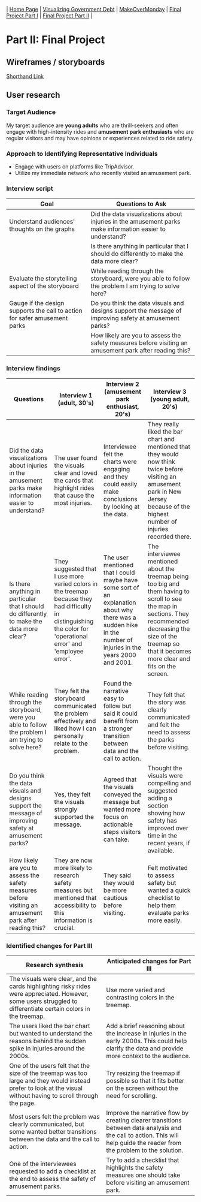 | [Home Page](https://maitri-surti.github.io/maitri-surti-portfolio/) | [Visualizing Government Debt](https://maitri-surti.github.io/maitri-surti-portfolio/dataviz2) | [MakeOverMonday](https://maitri-surti.github.io/maitri-surti-portfolio/makeOverMonday) | [Final Project Part I](https://maitri-surti.github.io/maitri-surti-portfolio/final_project_MaitriSurti) | [Final Project Part II](https://maitri-surti.github.io/maitri-surti-portfolio/final_project_part2_MaitriSurti) |

# Part II: Final Project

## Wireframes / storyboards
[Shorthand Link](https://preview.shorthand.com/0IDLlkc0gsXE7KYi)

## User research 

### Target Audience
My target audience are **young adults** who are thrill-seekers and often engage with high-intensity rides and **amusement park enthusiasts** who are regular visitors and may have opinions or experiences related to ride safety. 

### Approach to Identifying Representative Individuals
- Engage with users on platforms like TripAdvisor.
- Utilize my immediate network who recently visited an amusement park.
  
### Interview script

| Goal                                     | Questions to Ask                                                                 |
|------------------------------------------|----------------------------------------------------------------------------------|
| Understand audiences' thoughts on the graphs | Did the data visualizations about injuries in the amusement parks make information easier to understand? |
|                                          | Is there anything in particular that I should do differently to make the data more clear? |
| Evaluate the storytelling aspect of the storyboard | While reading through the storyboard, were you able to follow the problem I am trying to solve here? |
| Gauge if the design supports the call to action for safer amusement parks | Do you think the data visuals and designs support the message of improving safety at amusement parks? |
|                                          | How likely are you to assess the safety measures before visiting an amusement park after reading this? |


### Interview findings

| Questions               | Interview 1 (adult, 30's)                          | Interview 2 (amusement park enthusiast, 20's)                          | Interview 3 (young adult, 20's)                          |
|------------------------- | ------------------------------------------------------- | ----------------------------------------------------------------------- | ------------------------------------------------------- |
| Did the data visualizations about injuries in the amusement parks make information easier to understand? | The user found the visuals clear and loved the cards that highlight rides that cause the most injuries. | Interviewee felt the charts were engaging and they could easily make conclusions by looking at the data. | They really liked the bar chart and mentioned that they would now think twice before visiting an amusement park in New Jersey because of the highest number of injuries recorded there. |
| Is there anything in particular that I should do differently to make the data more clear? | They suggested that I use more varied colors in the treemap because they had difficulty in distinguishing the color for 'operational error' and 'employee error'. | The user mentioned that I could maybe have some sort of an explanation about why there was a sudden hike in the number of injuries in the years 2000 and 2001. | The interviewee mentioned about the treemap being too big and them having to scroll to see the map in sections. They recommended decreasing the size of the treemap so that it becomes more clear and fits on the screen. |
| While reading through the storyboard, were you able to follow the problem I am trying to solve here? | They felt the storyboard communicated the problem effectively and liked how I can personally relate to the problem. | Found the narrative easy to follow but said it could benefit from a stronger transition between data and the call to action. | They felt that the story was clearly communicated and felt the need to assess the parks before visiting. |
| Do you think the data visuals and designs support the message of improving safety at amusement parks? | Yes, they felt the visuals strongly supported the message. | Agreed that the visuals conveyed the message but wanted more focus on actionable steps visitors can take. | Thought the visuals were compelling and suggested adding a section showing how safety has improved over time in the recent years, if available. |
| How likely are you to assess the safety measures before visiting an amusement park after reading this? | They are now more likely to research safety measures but mentioned that accessibility to this information is crucial. | They said they would be more cautious before visiting. | Felt motivated to assess safety but wanted a quick checklist to help them evaluate parks more easily. |


### Identified changes for Part III

| Research synthesis                       | Anticipated changes for Part III                                                |
|------------------------------------------|---------------------------------------------------------------------------------|
| The visuals were clear, and the cards highlighting risky rides were appreciated. However, some users struggled to differentiate certain colors in the treemap. | Use more varied and contrasting colors in the treemap. |
| The users liked the bar chart but wanted to understand the reasons behind the sudden spike in injuries around the 2000s. | Add a brief reasoning about the increase in injuries in the early 2000s. This could help clarify the data and provide more context to the audience. |
| One of the users felt that the size of the treemap was too large and they would instead prefer to look at the visual without having to scroll through the page. | Try resizing the treemap if possible so that it fits better on the screen without the need for scrolling. |
| Most users felt the problem was clearly communicated, but some wanted better transitions between the data and the call to action. | Improve the narrative flow by creating clearer transitions between data analysis and the call to action. This will help guide the reader from the problem to the solution. |
| One of the interviewees requested to add a checklist at the end to assess the safety of amusement parks. | Try to add a checklist that highlights the safety measures one should take before visiting an amusement park. |

